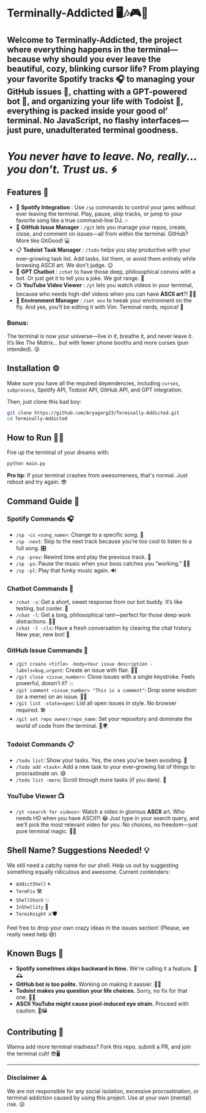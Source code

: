 # Terminally-Addicted 🖥️🎶🎮💬

## Welcome to **Terminally-Addicted**, the project where everything happens in the terminal—because why should you ever leave the beautiful, cozy, blinking cursor life? From playing your favorite Spotify tracks 🎧 to managing your GitHub issues 🐙, chatting with a GPT-powered bot 🤖, and organizing your life with Todoist 📝, everything is packed inside your good ol’ terminal. No JavaScript, no flashy interfaces—just pure, unadulterated terminal goodness. 

# **_You never have to leave. No, really... you don’t. Trust us. 🌀_**


## Features 🚀

- 🎵 **Spotify Integration** : Use `/sp` commands to control your jams without ever leaving the terminal. Play, pause, skip tracks, or jump to your favorite song like a true command-line DJ. 🎶
- 🐙 **GitHub Issue Manager** : `/git` lets you manage your repos, create, close, and comment on issues—all from within the terminal. GitHub? More like GitGood! 💻
- 📋 **Todoist Task Manager** : `/todo` helps you stay productive with your ever-growing task list. Add tasks, list them, or avoid them entirely while browsing ASCII art. We don't judge. 😉
- 🤖 **GPT Chatbot** : `/chat` to have those deep, philosophical convos with a bot. Or just get it to tell you a joke. We got range. 💬
- 📺 **YouTube Video Viewer** : `/yt` lets you watch videos in your terminal, because who needs high-def videos when you can have **ASCII art**?! 🎥🤓
- 🔧 **Environment Manager** : `/set env` to tweak your environment on the fly. And yes, you’ll be editing it with Vim. Terminal nerds, rejoice! 🚀

### Bonus:
The terminal is now your universe—live in it, breathe it, and never leave it. It’s like *The Matrix*... but with fewer phone booths and more curses (pun intended). 😜

## Installation ⚙️
Make sure you have all the required dependencies, including `curses`, `subprocess`, Spotify API, Todoist API, GitHub API, and GPT integration.

Then, just clone this bad boy:

```bash
git clone https://github.com/Aryagarg23/Terminally-Addicted.git
cd Terminally-Addicted
```

## How to Run 🏃‍♂️
Fire up the terminal of your dreams with:

```bash
python main.py
```

**Pro tip**: If your terminal crashes from awesomeness, that's normal. Just reboot and try again. 😎

## Command Guide 📝

### Spotify Commands 🎧
- `/sp -cs <song_name>`: Change to a specific song. 🕺
- `/sp -next`: Skip to the next track because you’re too cool to listen to a full song. 🎛️
- `/sp -prev`: Rewind time and play the previous track. 🔁
- `/sp -ps`: Pause the music when your boss catches you “working.” 🎼🙄
- `/sp -pl`: Play that funky music again. 🔊

### Chatbot Commands 🤖
- `/chat -s`: Get a short, sweet response from our bot buddy. It’s like texting, but cooler. 📨
- `/chat -l`: Get a long, philosophical rant—perfect for those deep work distractions. 🧠💬
- `/chat -l -cls`: Have a fresh conversation by clearing the chat history. New year, new bot! 🌱

### GitHub Issue Commands 🐙
- `/git create <title> -body=Your issue description -labels=bug,urgent`: Create an issue with flair. 📝🐛
- `/git close <issue_number>`: Close issues with a single keystroke. Feels powerful, doesn’t it? 💥
- `/git comment <issue_number> "This is a comment"`: Drop some wisdom (or a meme) on an issue. 💬💡
- `/git list -state=open`: List all open issues in style. No browser required. 🛠️
- `/git set repo owner/repo_name`: Set your repository and dominate the world of code from the terminal. 🔧🌍

### Todoist Commands 📋
- `/todo list`: Show your tasks. Yes, the ones you’ve been avoiding. 📝
- `/todo add <task>`: Add a new task to your ever-growing list of things to procrastinate on. 😅
- `/todo list -more`: Scroll through more tasks (if you dare). 📜

### YouTube Viewer 📺
- `/yt <search for videos>`: Watch a video in glorious **ASCII** art. Who needs HD when you have ASCII?! 😂 Just type in your search query, and we’ll pick the most relevant video for you. No choices, no freedom—just pure terminal magic. 🎥✨

## Shell Name? Suggestions Needed! 💡
We still need a catchy name for our shell. Help us out by suggesting something equally ridiculous and awesome. Current contenders:
- `AddictShell` 🌀
- `TermFix` 🛠️
- `ShellShock` 💥
- `InShellity` 🤯
- `TermiKnight` ⚔️🛡️

Feel free to drop your own crazy ideas in the issues section! (Please, we really need help 😅)

## Known Bugs 🐞
- **Spotify sometimes skips backward in time.** We're calling it a feature. 🎵🕰️
- **GitHub bot is too polite.** Working on making it sassier. 🐙💬
- **Todoist makes you question your life choices.** Sorry, no fix for that one. 💭🤔
- **ASCII YouTube might cause pixel-induced eye strain.** Proceed with caution. 👀🖼️

## Contributing 🤝
Wanna add more terminal madness? Fork this repo, submit a PR, and join the terminal cult! 😎🖥️

---

### Disclaimer ⚠️
We are not responsible for any social isolation, excessive procrastination, or terminal addiction caused by using this project. Use at your own (mental) risk. 😜
